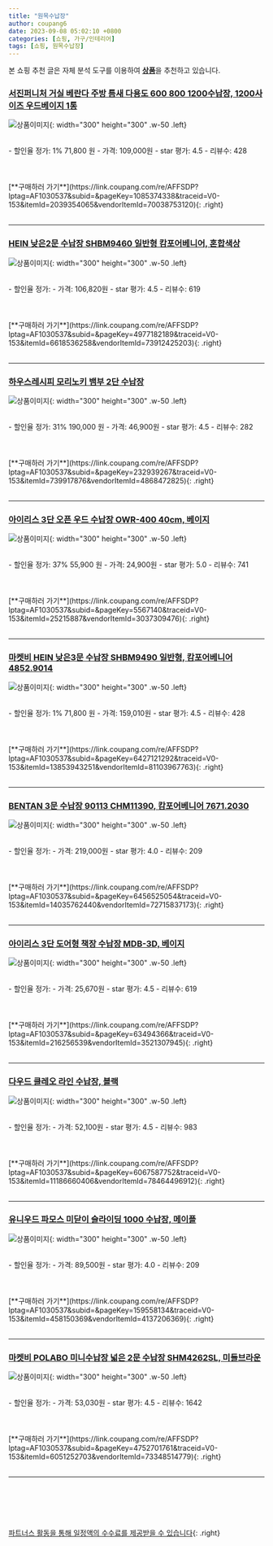 ```yaml
---
title: "원목수납장"
author: coupang6
date: 2023-09-08 05:02:10 +0800
categories: [쇼핑, 가구/인테리어]
tags: [쇼핑, 원목수납장]
---
```


본 쇼핑 추천 글은 자체 분석 도구를 이용하여 [**상품**](https://link.coupang.com/a/bao1ui)을 추천하고 있습니다.

### [서진퍼니처 거실 베란다 주방 틈새 다용도 600 800 1200수납장, 1200사이즈 우드베이지 1통](https://link.coupang.com/re/AFFSDP?lptag=AF1030537&subid=&pageKey=1085374338&traceid=V0-153&itemId=2039354065&vendorItemId=70038753120)

![상품이미지](https://thumbnail7.coupangcdn.com/thumbnails/remote/230x230ex/image/vendor_inventory/ef66/6693b914f8b80266bb2f2838aaf89ad1f55513b10cc09f5f638f428a8453.jpg){: width="300" height="300" .w-50 .left}


<br>
- 할인율 정가: 1%  71,800   원
- 가격: 109,000원
- star 평가: 4.5
- 리뷰수: 428
<br>
<br>
<br>
<br>
[**구매하러 가기**](https://link.coupang.com/re/AFFSDP?lptag=AF1030537&subid=&pageKey=1085374338&traceid=V0-153&itemId=2039354065&vendorItemId=70038753120){: .right}
<br>
<br>

---

### [HEIN 낮은2문 수납장 SHBM9460 일반형 캄포어베니어, 혼합색상](https://link.coupang.com/re/AFFSDP?lptag=AF1030537&subid=&pageKey=4977182189&traceid=V0-153&itemId=6618536258&vendorItemId=73912425203)

![상품이미지](https://thumbnail10.coupangcdn.com/thumbnails/remote/230x230ex/image/rs_quotation_api/t2uial7z/9c7caedb28be4906af0be73721458a50.jpg){: width="300" height="300" .w-50 .left}


<br>
- 할인율 정가: 
- 가격: 106,820원
- star 평가: 4.5
- 리뷰수: 619
<br>
<br>
<br>
<br>
[**구매하러 가기**](https://link.coupang.com/re/AFFSDP?lptag=AF1030537&subid=&pageKey=4977182189&traceid=V0-153&itemId=6618536258&vendorItemId=73912425203){: .right}
<br>
<br>

---

### [하우스레시피 모리노키 뱀부 2단 수납장](https://link.coupang.com/re/AFFSDP?lptag=AF1030537&subid=&pageKey=232939267&traceid=V0-153&itemId=739917876&vendorItemId=4868472825)

![상품이미지](https://thumbnail7.coupangcdn.com/thumbnails/remote/230x230ex/image/retail/images/1074739519391705-f9616115-1bae-4d3b-823d-396265afcf92.jpg){: width="300" height="300" .w-50 .left}


<br>
- 할인율 정가: 31%  190,000   원
- 가격: 46,900원
- star 평가: 4.5
- 리뷰수: 282
<br>
<br>
<br>
<br>
[**구매하러 가기**](https://link.coupang.com/re/AFFSDP?lptag=AF1030537&subid=&pageKey=232939267&traceid=V0-153&itemId=739917876&vendorItemId=4868472825){: .right}
<br>
<br>

---

### [아이리스 3단 오픈 우드 수납장 OWR-400 40cm, 베이지](https://link.coupang.com/re/AFFSDP?lptag=AF1030537&subid=&pageKey=5567140&traceid=V0-153&itemId=25215887&vendorItemId=3037309476)

![상품이미지](https://thumbnail8.coupangcdn.com/thumbnails/remote/230x230ex/image/retail/images/5487289656269-2251842c-c8ad-45b3-bce7-bd12c532e632.jpg){: width="300" height="300" .w-50 .left}


<br>
- 할인율 정가: 37%  55,900   원
- 가격: 24,900원
- star 평가: 5.0
- 리뷰수: 741
<br>
<br>
<br>
<br>
[**구매하러 가기**](https://link.coupang.com/re/AFFSDP?lptag=AF1030537&subid=&pageKey=5567140&traceid=V0-153&itemId=25215887&vendorItemId=3037309476){: .right}
<br>
<br>

---

### [마켓비 HEIN 낮은3문 수납장 SHBM9490 일반형, 캄포어베니어 4852.9014](https://link.coupang.com/re/AFFSDP?lptag=AF1030537&subid=&pageKey=6427121292&traceid=V0-153&itemId=13853943251&vendorItemId=81103967763)

![상품이미지](https://thumbnail8.coupangcdn.com/thumbnails/remote/230x230ex/image/vendor_inventory/276f/eb5bcc10488171c5bb9802143bac43e97123c4638b7622228969f98b2e16.jpg){: width="300" height="300" .w-50 .left}


<br>
- 할인율 정가: 1%  71,800   원
- 가격: 159,010원
- star 평가: 4.5
- 리뷰수: 428
<br>
<br>
<br>
<br>
[**구매하러 가기**](https://link.coupang.com/re/AFFSDP?lptag=AF1030537&subid=&pageKey=6427121292&traceid=V0-153&itemId=13853943251&vendorItemId=81103967763){: .right}
<br>
<br>

---

### [BENTAN 3문 수납장 90113 CHM11390, 캄포어베니어 7671.2030](https://link.coupang.com/re/AFFSDP?lptag=AF1030537&subid=&pageKey=6456525054&traceid=V0-153&itemId=14035762440&vendorItemId=72715837173)

![상품이미지](https://thumbnail8.coupangcdn.com/thumbnails/remote/230x230ex/image/vendor_inventory/2178/4dca468c79904a26188266a5c42c4282c273476b3c26e61c58cc29cd3b6e.jpg){: width="300" height="300" .w-50 .left}


<br>
- 할인율 정가: 
- 가격: 219,000원
- star 평가: 4.0
- 리뷰수: 209
<br>
<br>
<br>
<br>
[**구매하러 가기**](https://link.coupang.com/re/AFFSDP?lptag=AF1030537&subid=&pageKey=6456525054&traceid=V0-153&itemId=14035762440&vendorItemId=72715837173){: .right}
<br>
<br>

---

### [아이리스 3단 도어형 책장 수납장 MDB-3D, 베이지](https://link.coupang.com/re/AFFSDP?lptag=AF1030537&subid=&pageKey=63494366&traceid=V0-153&itemId=216256539&vendorItemId=3521307945)

![상품이미지](https://thumbnail7.coupangcdn.com/thumbnails/remote/230x230ex/image/retail/images/532733855042118-2f43749e-9974-4153-b065-a31f41cb7c71.png){: width="300" height="300" .w-50 .left}


<br>
- 할인율 정가: 
- 가격: 25,670원
- star 평가: 4.5
- 리뷰수: 619
<br>
<br>
<br>
<br>
[**구매하러 가기**](https://link.coupang.com/re/AFFSDP?lptag=AF1030537&subid=&pageKey=63494366&traceid=V0-153&itemId=216256539&vendorItemId=3521307945){: .right}
<br>
<br>

---

### [다우드 클레오 라인 수납장, 블랙](https://link.coupang.com/re/AFFSDP?lptag=AF1030537&subid=&pageKey=6067587752&traceid=V0-153&itemId=11186660406&vendorItemId=78464496912)

![상품이미지](https://thumbnail7.coupangcdn.com/thumbnails/remote/230x230ex/image/rs_quotation_api/l0gzvkbm/ad22faa0a39b43efb26d53a65d4c48f8.jpg){: width="300" height="300" .w-50 .left}


<br>
- 할인율 정가: 
- 가격: 52,100원
- star 평가: 4.5
- 리뷰수: 983
<br>
<br>
<br>
<br>
[**구매하러 가기**](https://link.coupang.com/re/AFFSDP?lptag=AF1030537&subid=&pageKey=6067587752&traceid=V0-153&itemId=11186660406&vendorItemId=78464496912){: .right}
<br>
<br>

---

### [유니우드 파모스 미닫이 슬라이딩 1000 수납장, 메이플](https://link.coupang.com/re/AFFSDP?lptag=AF1030537&subid=&pageKey=159558134&traceid=V0-153&itemId=458150369&vendorItemId=4137206369)

![상품이미지](https://thumbnail8.coupangcdn.com/thumbnails/remote/230x230ex/image/vendor_inventory/images/2018/11/20/22/7/cf202094-6498-4bbd-9dd6-a8712684aa45.jpg){: width="300" height="300" .w-50 .left}


<br>
- 할인율 정가: 
- 가격: 89,500원
- star 평가: 4.0
- 리뷰수: 209
<br>
<br>
<br>
<br>
[**구매하러 가기**](https://link.coupang.com/re/AFFSDP?lptag=AF1030537&subid=&pageKey=159558134&traceid=V0-153&itemId=458150369&vendorItemId=4137206369){: .right}
<br>
<br>

---

### [마켓비 POLABO 미니수납장 넓은 2문 수납장 SHM4262SL, 미들브라운](https://link.coupang.com/re/AFFSDP?lptag=AF1030537&subid=&pageKey=4752701761&traceid=V0-153&itemId=6051252703&vendorItemId=73348514779)

![상품이미지](https://thumbnail10.coupangcdn.com/thumbnails/remote/230x230ex/image/rs_quotation_api/6tylkd5a/dcc69a5c4fcc46e192f0f2347075e402.jpg){: width="300" height="300" .w-50 .left}


<br>
- 할인율 정가: 
- 가격: 53,030원
- star 평가: 4.5
- 리뷰수: 1642
<br>
<br>
<br>
<br>
[**구매하러 가기**](https://link.coupang.com/re/AFFSDP?lptag=AF1030537&subid=&pageKey=4752701761&traceid=V0-153&itemId=6051252703&vendorItemId=73348514779){: .right}
<br>
<br>

---
<br><br><br><br><br> [파트너스 활동을 통해 일정액의 수수료를 제공받을 수 있습니다](https://link.coupang.com/a/bao1ui){: .right}